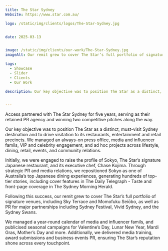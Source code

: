 ```yaml
---
title: The Star Sydney
Website: https://www.star.com.au/

logo: /static/img/clients/logos/The-Star-Sydney.jpg


date: 2025-03-13


image: /static/img/clients/our-work/The-Star-Sydney.jpg
imageAlt: Our remit grew to cover The Star’s full portfolio of signature venues, including Sky Terrace and Momofuku Seiōbo, as well as PR for major partnerships including Sydney Festival, Vivid Sydney, and the Sydney Swans.

tags:
  - Showcase
  - Slider
  - Clients
  - Our Work

description: Our key objective was to position The Star as a distinct, must-visit Sydney destination and to drive visitation to its restaurants, entertainment and retail precincts. We managed an always-on press office, media and influencer famils, VIP and celebrity engagement, and ad hoc projects across lifestyle, dining, retail, events, and community relations.


---
```

Access partnered with The Star Sydney for five years, serving as their retained PR agency and winning two competitive pitches along the way. 

Our key objective was to position The Star as a distinct, must-visit Sydney destination and to drive visitation to its restaurants, entertainment and retail precincts. We managed an always-on press office, media and influencer famils, VIP and celebrity engagement, and ad hoc projects across lifestyle, dining, retail, events, and community relations.

Initially, we were engaged to raise the profile of Sokyo, The Star’s signature Japanese restaurant, and its executive chef, Chase Kojima. Through strategic PR and media relations, we repositioned Sokyo as one of Australia’s top Japanese dining experiences, generating hundreds of top-tier stories, including cover features in The Daily Telegraph - Taste and front-page coverage in The Sydney Morning Herald.

Following this success, our remit grew to cover The Star’s full portfolio of signature venues, including Sky Terrace and Momofuku Seiōbo, as well as PR for major partnerships including Sydney Festival, Vivid Sydney, and the Sydney Swans.

We managed a year-round calendar of media and influencer famils, and publicised seasonal campaigns for Valentine’s Day, Lunar New Year, Mardi Gras, Mother’s Day and more. Additionally, we delivered media training, award submissions and business events PR, ensuring The Star’s reputation shone across every touchpoint.



